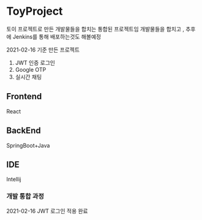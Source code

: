 # ToyProject
토이 프로젝트로 만든 개발물들을 합치는 통합된 프로젝트임
개발물들을 합치고 , 추후에 Jenkins를 통해 배포하는것도 해볼예정

2021-02-16 기준 만든 프로젝트
1. JWT 인증 로그인 
2. Google OTP 
3. 실시간 채팅

## Frontend
React 

## BackEnd
SpringBoot+Java

## IDE
Intellij

### 개발 통합 과정
2021-02-16 
JWT 로그인 적용 완료 
